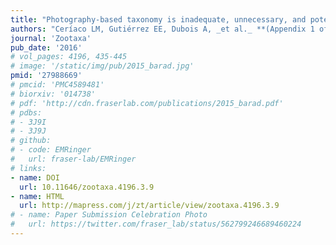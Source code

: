 ```yaml
---
title: "Photography-based taxonomy is inadequate, unnecessary, and potentially harmful for biological sciences."
authors: "Ceríaco LM, Gutiérrez EE, Dubois A, _et al._ **(Appendix 1 of Supporting Signatories including JC Bagley)**."
journal: 'Zootaxa'
pub_date: '2016'
# vol_pages: 4196, 435-445
# image: '/static/img/pub/2015_barad.jpg'
pmid: '27988669'
# pmcid: 'PMC4589481'
# biorxiv: '014738'
# pdf: 'http://cdn.fraserlab.com/publications/2015_barad.pdf'
# pdbs:
# - 3J9I
# - 3J9J
# github:
# - code: EMRinger
#   url: fraser-lab/EMRinger
# links:
- name: DOI
  url: 10.11646/zootaxa.4196.3.9
- name: HTML
  url: http://mapress.com/j/zt/article/view/zootaxa.4196.3.9
# - name: Paper Submission Celebration Photo
#   url: https://twitter.com/fraser_lab/status/562799246689460224
---
```

